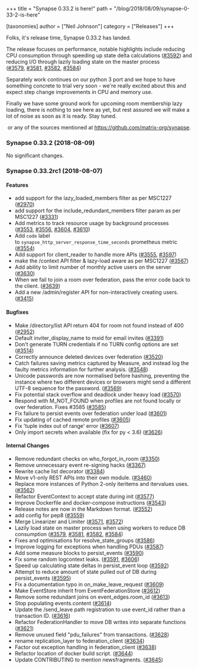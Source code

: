 +++
title = "Synapse 0.33.2 is here!"
path = "/blog/2018/08/09/synapse-0-33-2-is-here"

[taxonomies]
author = ["Neil Johnson"]
category = ["Releases"]
+++

Folks, it's release time, Synapse 0.33.2 has landed.

The release focuses on performance, notable highlights include reducing CPU consumption through speeding up state delta calculations (<a href="https://github.com/matrix-org/synapse/issues/3592">#3592</a>) and reducing I/O through lazily loading state on the master process (<a href="https://github.com/matrix-org/synapse/issues/3579">#3579</a>, <a href="https://github.com/matrix-org/synapse/issues/3581">#3581</a>, <a href="https://github.com/matrix-org/synapse/issues/3582">#3582</a>, <a href="https://github.com/matrix-org/synapse/issues/3584">#3584</a>)

Separately work continues on our python 3 port and we hope to have something concrete to trial very soon - we're really excited about this and expect step change improvements in CPU and memory use.

Finally we have some ground work for upcoming room membership lazy loading, there is nothing to see here as yet, but rest assured we will make a lot of noise as soon as it is ready. Stay tuned.


 or any of the sources mentioned at <a href="https://github.com/matrix-org/synapse">https://github.com/matrix-org/synapse</a>.

### Synapse 0.33.2 (2018-08-09)

No significant changes.

### Synapse 0.33.2rc1 (2018-08-07)

#### Features

<ul>
 	<li>add support for the lazy_loaded_members filter as per MSC1227 (<a href="https://github.com/matrix-org/synapse/issues/2970">#2970</a>)</li>
 	<li>add support for the include_redundant_members filter param as per MSC1227 (<a href="https://github.com/matrix-org/synapse/issues/3331">#3331</a>)</li>
 	<li>Add metrics to track resource usage by background processes (<a href="https://github.com/matrix-org/synapse/issues/3553">#3553</a>, <a href="https://github.com/matrix-org/synapse/issues/3556">#3556</a>, <a href="https://github.com/matrix-org/synapse/issues/3604">#3604</a>, <a href="https://github.com/matrix-org/synapse/issues/3610">#3610</a>)</li>
 	<li>Add <code>code</code> label to <code>synapse_http_server_response_time_seconds</code> prometheus metric (<a href="https://github.com/matrix-org/synapse/issues/3554">#3554</a>)</li>
 	<li>Add support for client_reader to handle more APIs (<a href="https://github.com/matrix-org/synapse/issues/3555">#3555</a>, <a href="https://github.com/matrix-org/synapse/issues/3597">#3597</a>)</li>
 	<li>make the /context API filter &amp; lazy-load aware as per MSC1227 (<a href="https://github.com/matrix-org/synapse/issues/3567">#3567</a>)</li>
 	<li>Add ability to limit number of monthly active users on the server (<a href="https://github.com/matrix-org/synapse/issues/3630">#3630</a>)</li>
 	<li>When we fail to join a room over federation, pass the error code back to the client. (<a href="https://github.com/matrix-org/synapse/issues/3639">#3639</a>)</li>
 	<li>Add a new /admin/register API for non-interactively creating users. (<a href="https://github.com/matrix-org/synapse/issues/3415">#3415</a>)</li>
</ul>

#### Bugfixes

<ul>
 	<li>Make /directory/list API return 404 for room not found instead of 400 (<a href="https://github.com/matrix-org/synapse/issues/2952">#2952</a>)</li>
 	<li>Default inviter_display_name to mxid for email invites (<a href="https://github.com/matrix-org/synapse/issues/3391">#3391</a>)</li>
 	<li>Don't generate TURN credentials if no TURN config options are set (<a href="https://github.com/matrix-org/synapse/issues/3514">#3514</a>)</li>
 	<li>Correctly announce deleted devices over federation (<a href="https://github.com/matrix-org/synapse/issues/3520">#3520</a>)</li>
 	<li>Catch failures saving metrics captured by Measure, and instead log the faulty metrics information for further analysis. (<a href="https://github.com/matrix-org/synapse/issues/3548">#3548</a>)</li>
 	<li>Unicode passwords are now normalised before hashing, preventing the instance where two different devices or browsers might send a different UTF-8 sequence for the password. (<a href="https://github.com/matrix-org/synapse/issues/3569">#3569</a>)</li>
 	<li>Fix potential stack overflow and deadlock under heavy load (<a href="https://github.com/matrix-org/synapse/issues/3570">#3570</a>)</li>
 	<li>Respond with M_NOT_FOUND when profiles are not found locally or over federation. Fixes #3585 (<a href="https://github.com/matrix-org/synapse/issues/3585">#3585</a>)</li>
 	<li>Fix failure to persist events over federation under load (<a href="https://github.com/matrix-org/synapse/issues/3601">#3601</a>)</li>
 	<li>Fix updating of cached remote profiles (<a href="https://github.com/matrix-org/synapse/issues/3605">#3605</a>)</li>
 	<li>Fix 'tuple index out of range' error (<a href="https://github.com/matrix-org/synapse/issues/3607">#3607</a>)</li>
 	<li>Only import secrets when available (fix for py &lt; 3.6) (<a href="https://github.com/matrix-org/synapse/issues/3626">#3626</a>)</li>
</ul>

#### Internal Changes

<ul>
 	<li>Remove redundant checks on who_forgot_in_room (<a href="https://github.com/matrix-org/synapse/issues/3350">#3350</a>)</li>
 	<li>Remove unnecessary event re-signing hacks (<a href="https://github.com/matrix-org/synapse/issues/3367">#3367</a>)</li>
 	<li>Rewrite cache list decorator (<a href="https://github.com/matrix-org/synapse/issues/3384">#3384</a>)</li>
 	<li>Move v1-only REST APIs into their own module. (<a href="https://github.com/matrix-org/synapse/issues/3460">#3460</a>)</li>
 	<li>Replace more instances of Python 2-only iteritems and itervalues uses. (<a href="https://github.com/matrix-org/synapse/issues/3562">#3562</a>)</li>
 	<li>Refactor EventContext to accept state during init (<a href="https://github.com/matrix-org/synapse/issues/3577">#3577</a>)</li>
 	<li>Improve Dockerfile and docker-compose instructions (<a href="https://github.com/matrix-org/synapse/issues/3543">#3543</a>)</li>
 	<li>Release notes are now in the Markdown format. (<a href="https://github.com/matrix-org/synapse/issues/3552">#3552</a>)</li>
 	<li>add config for pep8 (<a href="https://github.com/matrix-org/synapse/issues/3559">#3559</a>)</li>
 	<li>Merge Linearizer and Limiter (<a href="https://github.com/matrix-org/synapse/issues/3571">#3571</a>, <a href="https://github.com/matrix-org/synapse/issues/3572">#3572</a>)</li>
 	<li>Lazily load state on master process when using workers to reduce DB consumption (<a href="https://github.com/matrix-org/synapse/issues/3579">#3579</a>, <a href="https://github.com/matrix-org/synapse/issues/3581">#3581</a>, <a href="https://github.com/matrix-org/synapse/issues/3582">#3582</a>, <a href="https://github.com/matrix-org/synapse/issues/3584">#3584</a>)</li>
 	<li>Fixes and optimisations for resolve_state_groups (<a href="https://github.com/matrix-org/synapse/issues/3586">#3586</a>)</li>
 	<li>Improve logging for exceptions when handling PDUs (<a href="https://github.com/matrix-org/synapse/issues/3587">#3587</a>)</li>
 	<li>Add some measure blocks to persist_events (<a href="https://github.com/matrix-org/synapse/issues/3590">#3590</a>)</li>
 	<li>Fix some random logcontext leaks. (<a href="https://github.com/matrix-org/synapse/issues/3591">#3591</a>, <a href="https://github.com/matrix-org/synapse/issues/3606">#3606</a>)</li>
 	<li>Speed up calculating state deltas in persist_event loop (<a href="https://github.com/matrix-org/synapse/issues/3592">#3592</a>)</li>
 	<li>Attempt to reduce amount of state pulled out of DB during persist_events (<a href="https://github.com/matrix-org/synapse/issues/3595">#3595</a>)</li>
 	<li>Fix a documentation typo in on_make_leave_request (<a href="https://github.com/matrix-org/synapse/issues/3609">#3609</a>)</li>
 	<li>Make EventStore inherit from EventFederationStore (<a href="https://github.com/matrix-org/synapse/issues/3612">#3612</a>)</li>
 	<li>Remove some redundant joins on event_edges.room_id (<a href="https://github.com/matrix-org/synapse/issues/3613">#3613</a>)</li>
 	<li>Stop populating events.content (<a href="https://github.com/matrix-org/synapse/issues/3614">#3614</a>)</li>
 	<li>Update the /send_leave path registration to use event_id rather than a transaction ID. (<a href="https://github.com/matrix-org/synapse/issues/3616">#3616</a>)</li>
 	<li>Refactor FederationHandler to move DB writes into separate functions (<a href="https://github.com/matrix-org/synapse/issues/3621">#3621</a>)</li>
 	<li>Remove unused field "pdu_failures" from transactions. (<a href="https://github.com/matrix-org/synapse/issues/3628">#3628</a>)</li>
 	<li>rename replication_layer to federation_client (<a href="https://github.com/matrix-org/synapse/issues/3634">#3634</a>)</li>
 	<li>Factor out exception handling in federation_client (<a href="https://github.com/matrix-org/synapse/issues/3638">#3638</a>)</li>
 	<li>Refactor location of docker build script. (<a href="https://github.com/matrix-org/synapse/issues/3644">#3644</a>)</li>
 	<li>Update CONTRIBUTING to mention newsfragments. (<a href="https://github.com/matrix-org/synapse/issues/3645">#3645</a>)</li>
</ul>
